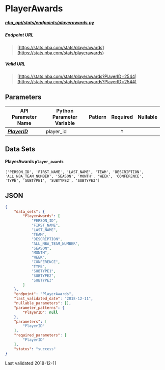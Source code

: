 # PlayerAwards
##### [nba_api/stats/endpoints/playerawards.py](https://github.com/swar/nba_api/blob/master/nba_api/stats/endpoints/playerawards.py)

##### Endpoint URL
>[https://stats.nba.com/stats/playerawards](https://stats.nba.com/stats/playerawards)

##### Valid URL
>[https://stats.nba.com/stats/playerawards?PlayerID=2544](https://stats.nba.com/stats/playerawards?PlayerID=2544)

## Parameters
API Parameter Name | Python Parameter Variable | Pattern | Required | Nullable
------------ | ------------ | :-----------: | :---: | :---:
[_**PlayerID**_](https://github.com/swar/nba_api/blob/master/docs/nba_api/stats/library/parameters.md#PlayerID) | player_id |  | `Y` |  | 

## Data Sets
#### PlayerAwards `player_awards`
```text
['PERSON_ID', 'FIRST_NAME', 'LAST_NAME', 'TEAM', 'DESCRIPTION', 'ALL_NBA_TEAM_NUMBER', 'SEASON', 'MONTH', 'WEEK', 'CONFERENCE', 'TYPE', 'SUBTYPE1', 'SUBTYPE2', 'SUBTYPE3']
```


## JSON
```json
{
    "data_sets": {
        "PlayerAwards": [
            "PERSON_ID",
            "FIRST_NAME",
            "LAST_NAME",
            "TEAM",
            "DESCRIPTION",
            "ALL_NBA_TEAM_NUMBER",
            "SEASON",
            "MONTH",
            "WEEK",
            "CONFERENCE",
            "TYPE",
            "SUBTYPE1",
            "SUBTYPE2",
            "SUBTYPE3"
        ]
    },
    "endpoint": "PlayerAwards",
    "last_validated_date": "2018-12-11",
    "nullable_parameters": [],
    "parameter_patterns": {
        "PlayerID": null
    },
    "parameters": [
        "PlayerID"
    ],
    "required_parameters": [
        "PlayerID"
    ],
    "status": "success"
}
```

Last validated 2018-12-11